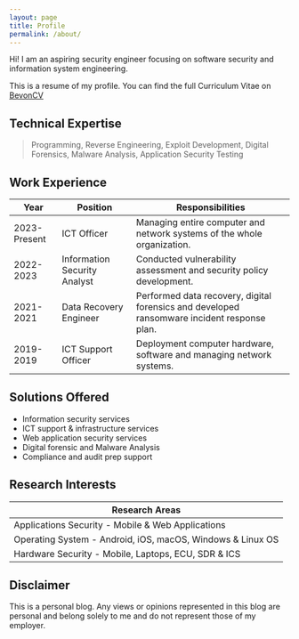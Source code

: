 ```yaml
---
layout: page
title: Profile
permalink: /about/
---
```


Hi! I am an aspiring security engineer focusing on software security and information system engineering.

This is a resume of my profile. You can find the full Curriculum Vitae on [BevonCV](#)

## Technical Expertise

> Programming, Reverse Engineering, Exploit Development, Digital Forensics, Malware Analysis, Application Security Testing

## Work Experience

Year | Position | Responsibilities
-----|-------|--------
2023-Present |ICT Officer | Managing entire computer and network systems of the whole organization.
2022-2023 |Information Security Analyst  | Conducted vulnerability assessment and security policy development.
2021-2021  |Data Recovery Engineer | Performed data recovery, digital forensics and developed ransomware incident response plan.
2019-2019 |ICT Support Officer | Deployment computer hardware, software and managing network systems.

## Solutions Offered
- Information security services
- ICT support & infrastructure services
- Web application security services
- Digital forensic and Malware Analysis
- Compliance and audit prep support

## Research Interests

| Research Areas
|-----
| Applications Security - Mobile & Web Applications
| Operating System - Android, iOS, macOS, Windows & Linux OS
| Hardware Security - Mobile, Laptops, ECU, SDR & ICS

## Disclaimer
This is a personal blog. Any views or opinions represented in this blog are personal and belong solely to me and do not represent those of my employer.
